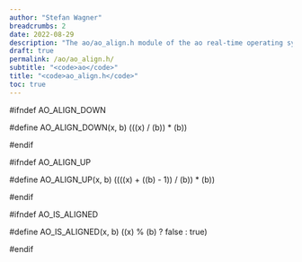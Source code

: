 ```yaml
---
author: "Stefan Wagner"
breadcrumbs: 2
date: 2022-08-29
description: "The ao/ao_align.h module of the ao real-time operating system."
draft: true
permalink: /ao/ao_align.h/ 
subtitle: "<code>ao</code>"
title: "<code>ao_align.h</code>"
toc: true
---
```


#ifndef AO_ALIGN_DOWN

#define AO_ALIGN_DOWN(x, b)     (((x) / (b)) * (b))

#endif

#ifndef AO_ALIGN_UP

#define AO_ALIGN_UP(x, b)       ((((x) + ((b) - 1)) / (b)) * (b))

#endif

#ifndef AO_IS_ALIGNED

#define AO_IS_ALIGNED(x, b)     ((x) % (b) ? false : true)

#endif

